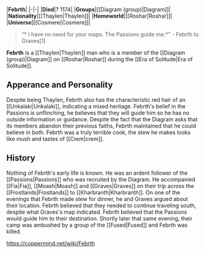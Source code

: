 |**Febrth**|
|-|-|
|**Died**|? 1174|
|**Groups**|[[Diagram (group)\|Diagram]]|
|**Nationality**|[[Thaylen\|Thaylen]]|
|**Homeworld**|[[Roshar\|Roshar]]|
|**Universe**|[[Cosmere\|Cosmere]]|

>“* I have no need for your maps. The Passions guide me.*”
\- Febrth to Graves[1]


**Febrth** is a [[Thaylen\|Thaylen]] man who is a member of the [[Diagram (group)\|Diagram]] on [[Roshar\|Roshar]] during the [[Era of Solitude\|Era of Solitude]].

## Apperance and Personality
Despite being Thaylen, Febrth also has the characteristic red hair of an [[Unkalaki\|Unkalaki]], indicating a mixed heritage. Febrth's belief in the Passions is unflinching, he believes that they will guide him so he has no outside information or guidance. Despite the fact that the Diagram asks that its members abandon their previous faiths, Febrth maintained that he could believe in both.
Febrth was a truly terrible cook, the stew he makes looks like mush and tastes of [[Crem\|crem]].

## History
Nothing of Febrth's early life is known. He was an ardent follower of the [[Passions\|Passions]] who was recruited by the Diagram. He accompanied [[Fia\|Fia]], [[Moash\|Moash]] and [[Graves\|Graves]] on their trip across the [[Frostlands\|Frostlands]] to [[Kharbranth\|Kharbranth]]. On one of the evenings that Febrth made stew for dinner, he and Graves argued about their location. Febrth believed that they needed to continue traveling south, despite what Graves's map indicated. Febrth believed that the Passions would guide him to their destination. Shortly later that same evening, their camp was ambushed by a group of the [[Fused\|Fused]] and Febrth was killed.



https://coppermind.net/wiki/Febrth